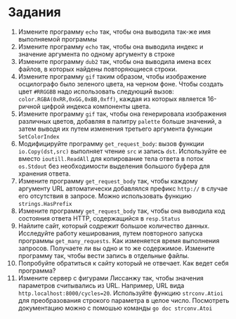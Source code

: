 # Задания

1. Измените программу `echo` так, чтобы она выводила так-же имя выполняемой программы
2. Измените программу `echo` так, чтобы она выводила индекс и значение аргумента по одному аргументу в строке
3. Измените программу `dub2` так, чтобы она выводила имена всех файлов, в которых найдены повторяющиеся строки.
4. Измените программу `gif` таким образом, чтобы изображение осцилографо было зеленого цвета, на черном фоне. Чтобы создать цвет `#RRGGBB` надо использовать следующий вызов: `color.RGBA(0xRR,0xGG,0xBB,0xff)`, каждая из которых является 16-ричной цифрой индекса компоненты цвета.
5. Измените программу `gif` так, чтобы она генерировала изображения различных цветов, добавляя в палитру `palette` больше значений, а затем выводя их путем изменения третьего аргумента функции `SetColorIndex`
6. Модифицируйте программу `get_request_body`: вызов функции `io.Copy(dst,src)` выполняет чтение `src` и запись `dst`. Используйте ее вместо `ioutill.ReadAll` для копирование тела ответа в поток `os.Stdout` без необходимости выделения большого буфера для хранения ответа.
7. Измените программу `get_request_body` так, чтобы каждому аргументу URL автоматически добавлялся префикс `http://` в случае его отсутствия в запросе. Можно использовать функцию `strings.HasPrefix`
8. Измените программу `get_request_body` так, чтобы она выводила код состояния ответа HTTP, содержащийся в `resp.Status`
9. Найлите сайт, который содрежит большое количество данных. Исследуйте работу кеширования, путем повторного запуска программы `get_many_requests`. Как изменяется время выполнения запросов. Получаете ли вы одно и то же содержимое. Измените программу так, чтобы вести запись в отдельные файлы.
10. Попробуйте обратиться к сайту который не отвечает. Как ведет себя программа?
11. Измените сервер с фигурами Лиссанжу так, чтобы значения параметров считывались из URL. Например, URL вида `http.localhost:8000/cycles=20`. Используйте функцию `strconv.Atioi` для преобразования строкого параметра в целое число. Посмотреть документацию можно с помошью команды `go doc strconv.Atoi`
